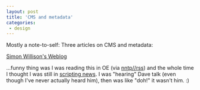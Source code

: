 ```yaml
---
layout: post
title: 'CMS and metadata'
categories:
 - design
---
```


Mostly a note-to-self: Three articles on CMS and metadata:



<a href="http://simon.incutio.com/archive/2003/01/15/#contentManagementGems">Simon Willison's Weblog</a>



...funny thing was I was reading this in OE (via <a href="http://methodize.org">nntp//rss</a>) and the whole time I thought I was still in <a href="http://scripting.com">scripting news</a>. I was "hearing" Dave talk (even though I've never actually heard him), then was like "doh!" it wasn't him. :)

